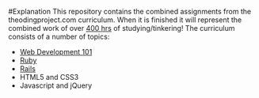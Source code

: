 #Explanation
This repository contains the combined assignments from the theodingproject.com curriculum. 
When it is finished it will represent the combined work of over [400 hrs](http://everydayutilitarian.com/essays/notes-on-the-odin-project/) of studying/tinkering! 
The curriculum consists of a number of topics:
* [Web Development 101](https://github.com/schepens83/theodinproject.com/tree/master/web-dev-101)
* [Ruby](https://github.com/schepens83/theodinproject.com/tree/master/ruby)
* [Rails](https://github.com/schepens83/theodinproject.com/tree/master/rails)
* HTML5 and CSS3
* Javascript and jQuery
